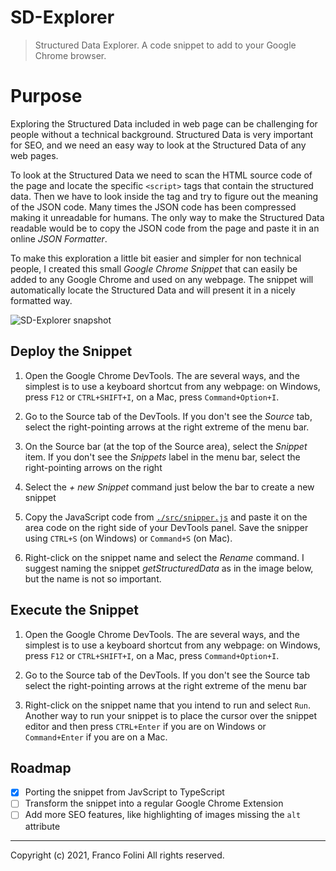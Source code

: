 # SD-Explorer
> Structured Data Explorer. A code snippet to add to your Google Chrome browser.

# Purpose
Exploring the Structured Data included in web page can be challenging for people without a technical background. Structured Data is very important for SEO, and we need an easy way to look at the Structured Data of any web pages.

To look at the Structured Data we need to scan the HTML source code of the page and locate the specific `<script>` tags that contain the structured data. Then we have to look inside the tag and try to figure out the meaning of the JSON code. Many times the JSON code has been compressed making it unreadable for humans. The only way to make the Structured Data readable would be to copy the JSON code from the page and paste it in an online _JSON Formatter_.

To make this exploration a little bit easier and simpler for non technical people, I created this small _Google Chrome Snippet_ that can easily be added to any Google Chrome and used on any webpage. The snippet will automatically locate the Structured Data and will present it in a nicely formatted way.

![SD-Explorer snapshot](https://storage.googleapis.com/ecommerce-boosters-bucket/GIT/SD_Explorer.png)

## Deploy the Snippet
1. Open the Google Chrome DevTools. The are several ways, and the simplest is to use a keyboard shortcut from any webpage: on Windows, press `F12` or `CTRL+SHIFT+I`, on a Mac, press `Command+Option+I`.

2. Go to the Source tab of the DevTools. If you don't see the _Source_ tab, select the right-pointing arrows at the right extreme of the menu bar.

3. On the Source bar (at the top of the Source area), select the _Snippet_ item. If you don't see the _Snippets_ label in the menu bar, select the right-pointing arrows on the right

4. Select the _+ new Snippet_ command just below the bar to create a new snippet

5. Copy the JavaScript code from [`./src/snipper.js`](./src/snipper.js) and paste it on the area code on the right side of your DevTools panel. Save the snipper using `CTRL+S` (on Windows) or `Command+S` (on Mac).

6. Right-click on the snippet name and select the _Rename_ command. I suggest naming the snippet _getStructuredData_ as in the image below, but the name is not so important.

## Execute the Snippet
1. Open the Google Chrome DevTools. The are several ways, and the simplest is to use a keyboard shortcut from any webpage: on Windows, press `F12` or `CTRL+SHIFT+I`, on a Mac, press `Command+Option+I`.

2. Go to the Source tab of the DevTools. If you don't see the Source tab select the right-pointing arrows at the right extreme of the menu bar

3. Right-click on the snippet name that you intend to run and select `Run`. Another way to run your snippet is to place the cursor over the snippet editor and then press `CTRL+Enter` if you are on Windows or `Command+Enter` if you are on a Mac.

## Roadmap
- [x] Porting the snippet from JavScript to TypeScript
- [ ] Transform the snippet into a regular Google Chrome Extension
- [ ] Add more SEO features, like highlighting of images missing the `alt` attribute

---
Copyright (c) 2021, Franco Folini
All rights reserved.
